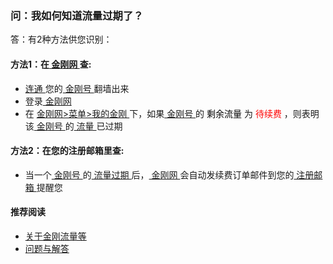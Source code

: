 ### 问：我如何知道流量过期了？
答：有2种方法供您识别：

#### 方法1：在[ 金刚网 ](https://a2zitpro.github.io/web/kksitecn)查:

- [ 连通 ](https://a2zitpro.github.io/web/usageofkkid)您的[ 金刚号 ](https://a2zitpro.github.io/web/kkid)翻墙出来
- 登录[ 金刚网 ](https://a2zitpro.github.io/web/kksitecn)
- 在 [ 金刚网>菜单>我的金刚 ](https://www.atozitpro.net/zh/my-account/)下，如果[ 金刚号 ](https://a2zitpro.github.io/web/kkid)的<font color="Black"> 剩余流量 </font> 为 <font color="Red"> 待续费 </font>，则表明该[ 金刚号 ](https://a2zitpro.github.io/web/kkid)的[ 流量 ](https://a2zitpro.github.io/web/kkdatatraffic)已过期

#### 方法2：在您的注册邮箱里查:
- 当一个[ 金刚号 ](https://a2zitpro.github.io/web/kkid)的[ 流量过期 ](https://a2zitpro.github.io/web/kkdatatrafficexpired)后，[ 金刚网 ](https://a2zitpro.github.io/web/kkditecn)会自动发续费订单邮件到您的[ 注册邮箱 ]()提醒您

#### 推荐阅读
- [关于金刚流量等](https://a2zitpro.github.io/web/列表-流量及相关问题)
- [问题与解答](https://a2zitpro.github.io/web/列表-问题与解答)
